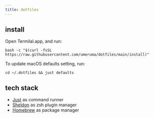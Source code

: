 ```yaml
---
title: dotfiles
---
```


## install
Open Termilal.app, and run:

```
bash -c "$(curl -fsSL https://raw.githubusercontent.com/umeruma/dotfiles/main/install)"
```

To update macOS defaults setting, run:
```
cd ~/.dotfiles && just defaults
```

## tech stack

- [Just](https://github.com/casey/just) as command runner
- [Sheldon](https://github.com/rossmacarthur/sheldon#readme) as zsh plugin manager
- [Homebrew](https://docs.brew.sh/Manpage) as package manager